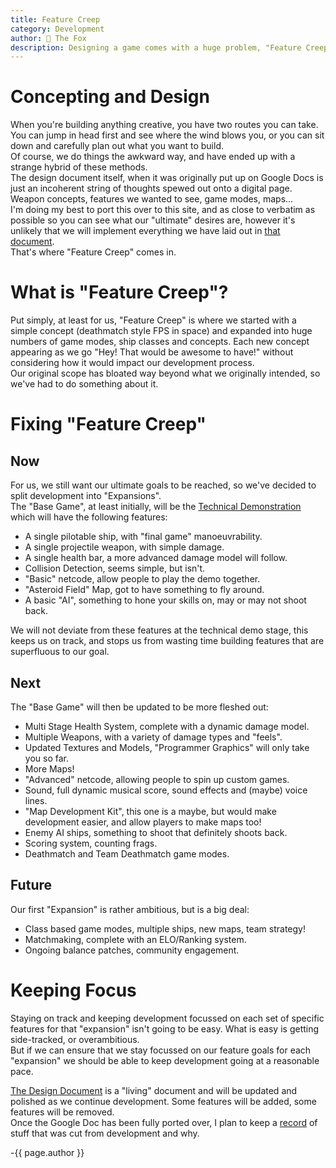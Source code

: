 ```yaml
---
title: Feature Creep
category: Development
author: 🦊 The Fox
description: Designing a game comes with a huge problem, "Feature Creep". In this post I detail how we are trying to avoid it, whilst still getting everything we want in the game.
---
```


# Concepting and Design

When you're building anything creative, you have two routes you can take.  
You can jump in head first and see where the wind blows you, or you can sit down and carefully plan out what you want to build.  
Of course, we do things the awkward way, and have ended up with a strange hybrid of these methods.  
The design document itself, when it was originally put up on Google Docs is just an incoherent string of thoughts spewed out onto a digital page. Weapon concepts, features we wanted to see, game modes, maps...  
I'm doing my best to port this over to this site, and as close to verbatim as possible so you can see what our "ultimate" desires are, however it's unlikely that we will implement everything we have laid out in [that document](https://shockkolate.github.io/design).  
That's where "Feature Creep" comes in.



# What is "Feature Creep"?

Put simply, at least for us, "Feature Creep" is where we started with a simple concept (deathmatch style FPS in space) and expanded into huge numbers of game modes, ship classes and concepts. Each new concept appearing as we go "Hey! That would be awesome to have!" without considering how it would impact our development process.  
Our original scope has bloated way beyond what we originally intended, so we've had to do something about it.



# Fixing "Feature Creep"
## Now
For us, we still want our ultimate goals to be reached, so we've decided to split development into "Expansions".  
The "Base Game", at least initially, will be the [Technical Demonstration](https://shockkolate.github.io/designs/prototype) which will have the following features:

- A single pilotable ship, with "final game" manoeuvrability.
- A single projectile weapon, with simple damage.
- A single health bar, a more advanced damage model will follow.
- Collision Detection, seems simple, but isn't.
- "Basic" netcode, allow people to play the demo together.
- "Asteroid Field" Map, got to have something to fly around.
- A basic "AI", something to hone your skills on, may or may not shoot back.

We will not deviate from these features at the technical demo stage, this keeps us on track, and stops us from wasting time building features that are superfluous to our goal.

## Next

The "Base Game" will then be updated to be more fleshed out:

- Multi Stage Health System, complete with a dynamic damage model.
- Multiple Weapons, with a variety of damage types and "feels".
- Updated Textures and Models, "Programmer Graphics" will only take you so far.
- More Maps!
- "Advanced" netcode, allowing people to spin up custom games.
- Sound, full dynamic musical score, sound effects and (maybe) voice lines.
- "Map Development Kit", this one is a maybe, but would make development easier, and allow players to make maps too!
- Enemy AI ships, something to shoot that definitely shoots back.
- Scoring system, counting frags.
- Deathmatch and Team Deathmatch game modes.

## Future

Our first "Expansion" is rather ambitious, but is a big deal:

- Class based game modes, multiple ships, new maps, team strategy!
- Matchmaking, complete with an ELO/Ranking system.
- Ongoing balance patches, community engagement.



# Keeping Focus

Staying on track and keeping development focussed on each set of specific features for that "expansion" isn't going to be easy. What is easy is getting side-tracked, or overambitious.  
But if we can ensure that we stay focussed on our feature goals for each "expansion" we should be able to keep development going at a reasonable pace.

[The Design Document](https://shockkolate.github.io/design) is a "living" document and will be updated and polished as we continue development. Some features will be added, some features will be removed.  
Once the Google Doc has been fully ported over, I plan to keep a [record](https://shockkolate.github.io/designs/cutting-room) of stuff that was cut from development and why.

-{{ page.author }}

